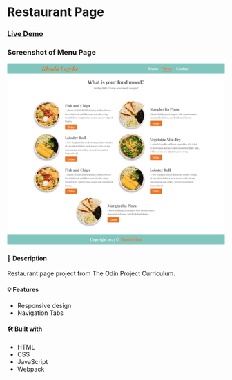 # Restaurant Page

### [Live Demo](https://mainul-islam-nirob.github.io/restaurant-page/)

### Screenshot of Menu Page

![Final-view](dist/images/final-view.png)

#### 📝 Description

Restaurant page project from The Odin Project Curriculum.

#### 💡 Features

* Responsive design
* Navigation Tabs

#### 🛠️ Built with

* HTML
* CSS
* JavaScript
* Webpack
